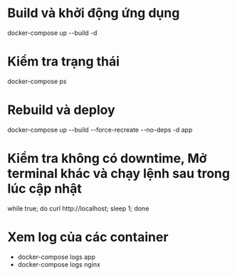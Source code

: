 # Build và khởi động ứng dụng
docker-compose up --build -d

# Kiểm tra trạng thái
docker-compose ps

# Rebuild và deploy
docker-compose up --build --force-recreate --no-deps -d app

# Kiểm tra không có downtime, Mở terminal khác và chạy lệnh sau trong lúc cập nhật
while true; do curl http://localhost; sleep 1; done

# Xem log của các container
- docker-compose logs app
- docker-compose logs nginx
